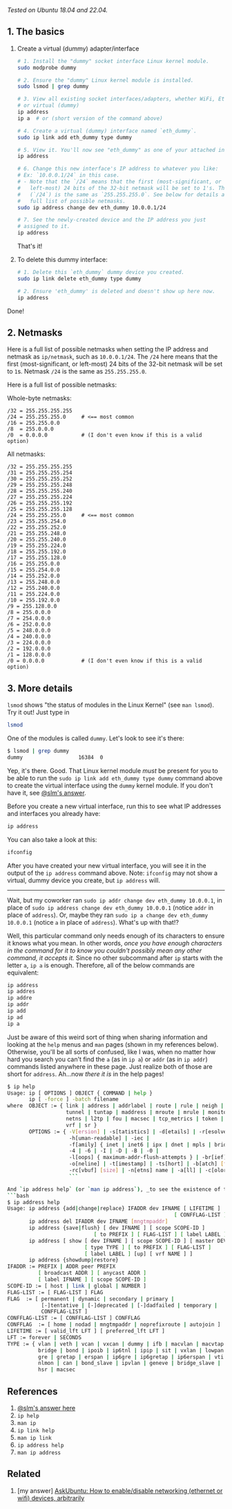 <!--
GS
2020~2023

https://unix.stackexchange.com/a/593142/114401
-->

_Tested on Ubuntu 18.04 and 22.04._


## 1. The basics

1. Create a virtual (dummy) adapter/interface
    ```bash
    # 1. Install the "dummy" socket interface Linux kernel module.
    sudo modprobe dummy

    # 2. Ensure the "dummy" Linux kernel module is installed.
    sudo lsmod | grep dummy

    # 3. View all existing socket interfaces/adapters, whether WiFi, Ethernet,
    # or virtual (dummy)
    ip address
    ip a  # or (short version of the command above)

    # 4. Create a virtual (dummy) interface named `eth_dummy`.
    sudo ip link add eth_dummy type dummy

    # 5. View it. You'll now see "eth_dummy" as one of your attached interfaces.
    ip address

    # 6. Change this new interface's IP address to whatever you like: 
    # Ex: `10.0.0.1/24` in this case. 
    # - Note that the `/24` means that the first (most-significant, or
    #   left-most) 24 bits of the 32-bit netmask will be set to 1's. This
    #   (`/24`) is the same as `255.255.255.0`. See below for details and a
    #   full list of possible netmasks. 
    sudo ip address change dev eth_dummy 10.0.0.1/24

    # 7. See the newly-created device and the IP address you just
    # assigned to it.
    ip address
    ```

    That's it!

1. To delete this dummy interface:
    ```bash
    # 1. Delete this `eth_dummy` dummy device you created.
    sudo ip link delete eth_dummy type dummy

    # 2. Ensure 'eth_dummy' is deleted and doesn't show up here now.
    ip address
    ```

Done!


## 2. Netmasks

Here is a full list of possible netmasks when setting the IP address and netmask as `ip/netmask`, such as `10.0.0.1/24`. The `/24` here means that the first (most-significant, or left-most) 24 bits of the 32-bit netmask will be set to `1`s. Netmask `/24` is the same as `255.255.255.0`. 

Here is a full list of possible netmasks:

Whole-byte netmasks:
```
/32 = 255.255.255.255
/24 = 255.255.255.0     # <== most common
/16 = 255.255.0.0
/8  = 255.0.0.0
/0  = 0.0.0.0           # (I don't even know if this is a valid option)
```

All netmasks:
```
/32 = 255.255.255.255
/31 = 255.255.255.254
/30 = 255.255.255.252
/29 = 255.255.255.248
/28 = 255.255.255.240
/27 = 255.255.255.224
/26 = 255.255.255.192
/25 = 255.255.255.128
/24 = 255.255.255.0     # <== most common
/23 = 255.255.254.0
/22 = 255.255.252.0
/21 = 255.255.248.0
/20 = 255.255.240.0
/19 = 255.255.224.0
/18 = 255.255.192.0
/17 = 255.255.128.0
/16 = 255.255.0.0
/15 = 255.254.0.0
/14 = 255.252.0.0
/13 = 255.248.0.0
/12 = 255.240.0.0
/11 = 255.224.0.0
/10 = 255.192.0.0
/9 = 255.128.0.0
/8 = 255.0.0.0
/7 = 254.0.0.0
/6 = 252.0.0.0
/5 = 248.0.0.0
/4 = 240.0.0.0
/3 = 224.0.0.0
/2 = 192.0.0.0
/1 = 128.0.0.0
/0 = 0.0.0.0            # (I don't even know if this is a valid option)
```


## 3. More details

`lsmod` shows "the status of modules in the Linux Kernel" (see `man lsmod`). Try it out! Just type in
```bash
lsmod
```

One of the modules is called `dummy`. Let's look to see it's there:
```bash
$ lsmod | grep dummy
dummy                  16384  0
```

Yep, it's there. Good. That Linux kernel module _must_ be present for you to be able to run the `sudo ip link add eth_dummy type dummy` command above to create the virtual interface using the `dummy` kernel module. If you don't have it, see [@slm's answer][1]. 

Before you create a new virtual interface, run this to see what IP addresses and interfaces you already have:
```bash
ip address
```

You can also take a look at this:
```bash
ifconfig
```

After you have created your new virtual interface, you will see it in the output of the `ip address` command above. Note: `ifconfig` may not show a virtual, dummy device you create, but `ip address` will.

----

Wait, but my coworker ran `sudo ip addr change dev eth_dummy 10.0.0.1`, in place of `sudo ip address change dev eth_dummy 10.0.0.1` (notice `addr` in place of `address`). Or, maybe they ran `sudo ip a change dev eth_dummy 10.0.0.1` (notice `a` in place of `address`). What's up with that!?

Well, this particular command only needs enough of its characters to ensure it knows what you mean. In other words, _once you have enough characters in the command for it to know you couldn't possibly mean any other command, it accepts it._ Since no other subcommand after `ip` starts with the letter `a`, `ip a` is enough. Therefore, all of the below commands are equivalent:
```bash
ip address
ip addres
ip addre
ip addr
ip add
ip ad
ip a
```

Just be aware of this weird sort of thing when sharing information and looking at the `help` menus and `man` pages (shown in my references below). Otherwise, you'll be all sorts of confused, like I was, when no matter how hard you search you can't find the `a` (as in `ip a`) or `addr` (as in `ip addr`) commands listed anywhere in these page. Just realize both of those are short for `address`. Ah...now _there it is_ in the help pages!
```bash
$ ip help
Usage: ip [ OPTIONS ] OBJECT { COMMAND | help }
       ip [ -force ] -batch filename
where  OBJECT := { link | address | addrlabel | route | rule | neigh | ntable |
                   tunnel | tuntap | maddress | mroute | mrule | monitor | xfrm |
                   netns | l2tp | fou | macsec | tcp_metrics | token | netconf | ila |
                   vrf | sr }
       OPTIONS := { -V[ersion] | -s[tatistics] | -d[etails] | -r[esolve] |
                    -h[uman-readable] | -iec |
                    -f[amily] { inet | inet6 | ipx | dnet | mpls | bridge | link } |
                    -4 | -6 | -I | -D | -B | -0 |
                    -l[oops] { maximum-addr-flush-attempts } | -br[ief] |
                    -o[neline] | -t[imestamp] | -ts[hort] | -b[atch] [filename] |
                    -rc[vbuf] [size] | -n[etns] name | -a[ll] | -c[olor]}
                    ```

And `ip address help` (or `man ip address`), _to see the existence of the `ip address change` command!_:
```bash
$ ip address help
Usage: ip address {add|change|replace} IFADDR dev IFNAME [ LIFETIME ]
                                                      [ CONFFLAG-LIST ]
       ip address del IFADDR dev IFNAME [mngtmpaddr]
       ip address {save|flush} [ dev IFNAME ] [ scope SCOPE-ID ]
                            [ to PREFIX ] [ FLAG-LIST ] [ label LABEL ] [up]
       ip address [ show [ dev IFNAME ] [ scope SCOPE-ID ] [ master DEVICE ]
                         [ type TYPE ] [ to PREFIX ] [ FLAG-LIST ]
                         [ label LABEL ] [up] [ vrf NAME ] ]
       ip address {showdump|restore}
IFADDR := PREFIX | ADDR peer PREFIX
          [ broadcast ADDR ] [ anycast ADDR ]
          [ label IFNAME ] [ scope SCOPE-ID ]
SCOPE-ID := [ host | link | global | NUMBER ]
FLAG-LIST := [ FLAG-LIST ] FLAG
FLAG  := [ permanent | dynamic | secondary | primary |
           [-]tentative | [-]deprecated | [-]dadfailed | temporary |
           CONFFLAG-LIST ]
CONFFLAG-LIST := [ CONFFLAG-LIST ] CONFFLAG
CONFFLAG  := [ home | nodad | mngtmpaddr | noprefixroute | autojoin ]
LIFETIME := [ valid_lft LFT ] [ preferred_lft LFT ]
LFT := forever | SECONDS
TYPE := { vlan | veth | vcan | vxcan | dummy | ifb | macvlan | macvtap |
          bridge | bond | ipoib | ip6tnl | ipip | sit | vxlan | lowpan |
          gre | gretap | erspan | ip6gre | ip6gretap | ip6erspan | vti |
          nlmon | can | bond_slave | ipvlan | geneve | bridge_slave |
          hsr | macsec
```


## References
1. [@slm's answer here][1] 
1. `ip help`
1. `man ip`
1. `ip link help`
1. `man ip link`
1. `ip address help`
1. `man ip address`


## Related
1. [my answer] [AskUbuntu: How to enable/disable networking (ethernet or wifi) devices, arbitrarily](https://askubuntu.com/questions/168032/how-to-disable-built-in-wifi-and-use-only-usb-wifi-card/1320155#1320155)



  [1]: https://unix.stackexchange.com/a/152334/114401

